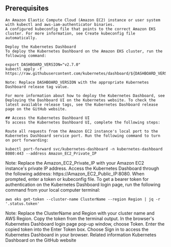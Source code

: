 
## Prerequisites
```
An Amazon Elastic Compute Cloud (Amazon EC2) instance or user system with kubectl and aws-iam-authenticator binaries.
A configured kubeconfig file that points to the correct Amazon EKS cluster. For more information, see Create kubeconfig file automatically.

Deploy the Kubernetes Dashboard
To deploy the Kubernetes Dashboard on the Amazon EKS cluster, run the following command:
```
```
export DASHBOARD_VERSION="v2.7.0"
kubectl apply -f https://raw.githubusercontent.com/kubernetes/dashboard/${DASHBOARD_VERSION}/aio/deploy/recommended.yaml
```
```
Note: Replace DASHBOARD_VERSION with the appropriate Kubernetes Dashboard release tag value.

For more information about how to deploy the Kubernetes Dashboard, see Deploying the Dashboard UI on the Kubernetes website. To check the latest available release tags, see the Kubernetes Dashboard release page on the GitHub website.
```
```
## Access the Kubernetes Dashboard UI
To access the Kubernetes Dashboard UI, complete the following steps:

Route all requests from the Amazon EC2 instance's local port to the Kubernetes Dashboard service port. Run the following command to turn on port forwarding:
```
```
kubectl port-forward svc/kubernetes-dashboard -n kubernetes-dashboard 8080:443 --address Amazon_EC2_Private_IP
```

Note: Replace the Amazon_EC2_Private_IP with your Amazon EC2 instance's private IP address.
Access the Kubernetes Dashboard through the following address: https://Amazon_EC2_Public_IP:8080.
When prompted, enter a token or kubeconfig file.
To get a bearer token for authentication on the Kubernetes Dashboard login page, run the following command from your local computer terminal:
```
aws eks get-token --cluster-name ClusterName --region Region | jq -r '.status.token'
```
Note: Replace the ClusterName and Region with your cluster name and AWS Region.
Copy the token from the terminal output.
In the browser's Kubernetes Dashboard login page pop-up window, choose Token. Enter the copied token into the Enter Token box.
Choose Sign in to access the Kubernetes Dashboard in your browser.
Related information
Kubernetes Dashboard on the GitHub website
